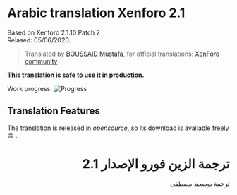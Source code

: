 # Arabic translation Xenforo 2.1

Based on Xenforo 2.1.10 Patch 2<br />
Relased: 05/06/2020.

>Translated by [BOUSSAID Mustafa](https://github.com/boussaid), for official translations: [XenForo community](https://xenforo.com/community/resources/xenforo-2-x-arabic-translation.5630/)

**This translation is safe to use it in production.**

Work progress: ![Progress](http://progressed.io/bar/98)

## Translation Features
The translation is released in *opensource*, so its download is available freely :blush: .

# <div dir="rtl">ترجمة الزين فورو الإصدار 2.1</div>

<div dir="rtl">ترجمة بوسعيد مصطفى</div>